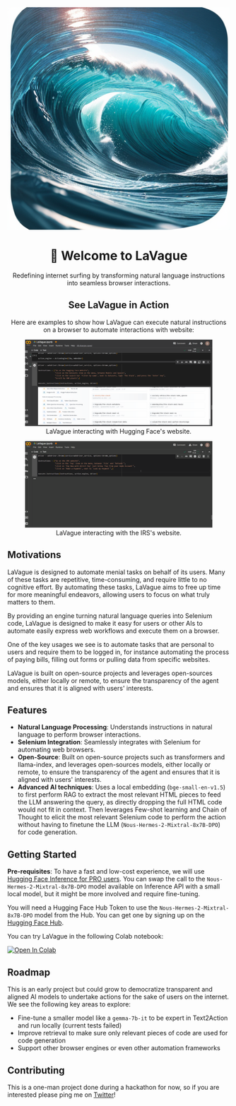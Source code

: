 <div align="center">
  <img src="static/logo.png" alt="LaVague Logo">
  <h1>🌊 Welcome to LaVague</h1>
  <p>Redefining internet surfing by transforming natural language instructions into seamless browser interactions.</p>
</div>
<div align="center">
  <h2>See LaVague in Action</h2>
  <p>Here are examples to show how LaVague can execute natural instructions on a browser to automate interactions with website:</p>
  <figure>
    <img src="static/lavague_hf-speedup.gif" alt="LaVague Interaction Example" style="margin-right: 20px;">
    <figcaption>LaVague interacting with Hugging Face's website.</figcaption>
  </figure>
  <figure>
    <img src="static/lavague_irs.gif" alt="LaVague Workflow Example">
    <figcaption>LaVague interacting with the IRS's website.</figcaption>
  </figure>
</div>

## Motivations

LaVague is designed to automate menial tasks on behalf of its users. Many of these tasks are repetitive, time-consuming, and require little to no cognitive effort. By automating these tasks, LaVague aims to free up time for more meaningful endeavors, allowing users to focus on what truly matters to them.

By providing an engine turning natural language queries into Selenium code, LaVague is designed to make it easy for users or other AIs to automate easily express web workflows and execute them on a browser.

One of the key usages we see is to automate tasks that are personal to users and require them to be logged in, for instance automating the process of paying bills, filling out forms or pulling data from specific websites. 

LaVague is built on open-source projects and leverages open-sources models, either locally or remote, to ensure the transparency of the agent and ensures that it is aligned with users' interests.

## Features

- **Natural Language Processing**: Understands instructions in natural language to perform browser interactions.
- **Selenium Integration**: Seamlessly integrates with Selenium for automating web browsers.
- **Open-Source**: Built on open-source projects such as transformers and llama-index, and leverages open-sources models, either locally or remote, to ensure the transparency of the agent and ensures that it is aligned with users' interests. 
- **Advanced AI techniques**: Uses a local embedding (``bge-small-en-v1.5``) to first perform RAG to extract the most relevant HTML pieces to feed the LLM answering the query, as directly dropping the full HTML code would not fit in context. Then leverages Few-shot learning and Chain of Thought to elicit the most relevant Selenium code to perform the action without having to finetune the LLM (``Nous-Hermes-2-Mixtral-8x7B-DPO``) for code generation.

## Getting Started

**Pre-requisites**: To have a fast and low-cost experience, we will use [Hugging Face Inference for PRO users](https://huggingface.co/blog/inference-pro). 
You can swap the call to the ``Nous-Hermes-2-Mixtral-8x7B-DPO`` model available on Inference API with a small local model, but it might be more involved and require fine-tuning.

You will need a Hugging Face Hub Token to use the ``Nous-Hermes-2-Mixtral-8x7B-DPO`` model from the Hub. You can get one by signing up on the [Hugging Face Hub](https://huggingface.co/join).

You can try LaVague in the following Colab notebook:

[![Open In Colab](https://colab.research.google.com/assets/colab-badge.svg)](https://colab.research.google.com/github/dhuynh95/LaVague/blob/main/LaVague.ipynb)

## Roadmap

This is an early project but could grow to democratize transparent and aligned AI models to undertake actions for the sake of users on the internet.
We see the following key areas to explore:
- Fine-tune a smaller model like a ``gemma-7b-it`` to be expert in Text2Action and run locally (current tests failed) 
- Improve retrieval to make sure only relevant pieces of code are used for code generation
- Support other browser engines or even other automation frameworks

## Contributing

This is a one-man project done during a hackathon for now, so if you are interested please ping me on [Twitter](https://twitter.com/dhuynh95)!
